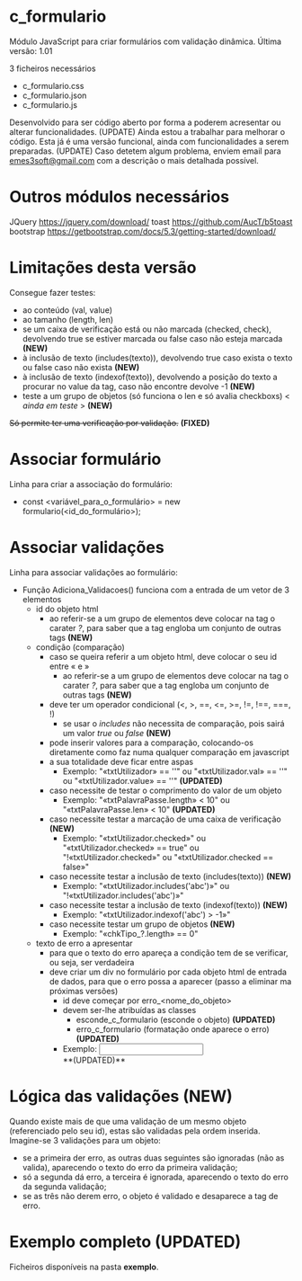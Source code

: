 # c_formulario
Módulo JavaScript para criar formulários com validação dinâmica.
Última versão: 1.01

3 ficheiros necessários
- c_formulario.css
- c_formulario.json
- c_formulario.js

Desenvolvido para ser código aberto por forma a poderem acresentar ou alterar funcionalidades. (UPDATE)
Ainda estou a trabalhar para melhorar o código.
Esta já é uma versão funcional, ainda com funcionalidades a serem preparadas. (UPDATE)
Caso detetem algum problema, enviem email para emes3soft@gmail.com com a descrição o mais detalhada possível.

# Outros módulos necessários

JQuery     https://jquery.com/download/
toast      https://github.com/AucT/b5toast
bootstrap  https://getbootstrap.com/docs/5.3/getting-started/download/

# Limitações desta versão

Consegue fazer testes:
  - ao conteúdo (val, value)
  - ao tamanho (length, len)
  - se um caixa de verificação está ou não marcada (checked, check), devolvendo true se estiver marcada ou false caso não esteja marcada **(NEW)**
  - à inclusão de texto (includes(texto)), devolvendo true caso exista o texto ou false caso não exista **(NEW)**
  - à inclusão de texto (indexof(texto)), devolvendo a posição do texto a procurar no value da tag, caso não encontre devolve -1 **(NEW)**
  - teste a um grupo de objetos (só funciona o len e só avalia checkboxs) < _ainda em teste_ > **(NEW)**

~~Só permite ter uma verificação por validação.~~ **(FIXED)**

# Associar formulário

Linha para criar a associação do formulário:
- const <variável_para_o_formulário> = new formulario(<id_do_formulário>);

# Associar validações

Linha para associar validações ao formulário:
- Função Adiciona_Validacoes() funciona com a entrada de um vetor de 3 elementos
  - id do objeto html
    - ao referir-se a um grupo de elementos deve colocar na tag o carater _?_, para saber que a tag engloba um conjunto de outras tags **(NEW)**
  - condição (comparação)
    - caso se queira referir a um objeto html, deve colocar o seu id entre « e »
      - ao referir-se a um grupo de elementos deve colocar na tag o carater _?_, para saber que a tag engloba um conjunto de outras tags **(NEW)**
    - deve ter um operador condicional (<, >, ==, <=, >=, !=, !==, ===, !)
      - se usar o _includes_ não necessita de comparação, pois sairá um valor _true_ ou _false_ **(NEW)**
    - pode inserir valores para a comparação, colocando-os diretamente como faz numa qualquer comparação em javascript
    - a sua totalidade deve ficar entre aspas
      - Exemplo: "«txtUtilizador» == ''" ou "«txtUtilizador.val» == ''" ou "«txtUtilizador.value» == ''" **(UPDATED)**
    - caso necessite de testar o comprimento do valor de um objeto
      - Exemplo: "«txtPalavraPasse.length» < 10" ou "«txtPalavraPasse.len» < 10" **(UPDATED)**
    - caso necessite testar a marcação de uma caixa de verificação **(NEW)**
      - Exemplo: "«txtUtilizador.checked»" ou "«txtUtilizador.checked» == true" ou "!«txtUtilizador.checked»" ou "«txtUtilizador.checked == false»"
    - caso necessite testar a inclusão de texto (includes(texto)) **(NEW)**
      - Exemplo: "«txtUtilizador.includes('abc')»" ou "!«txtUtilizador.includes('abc')»"
    - caso necessite testar a inclusão de texto (indexof(texto)) **(NEW)**
      - Exemplo: "«txtUtilizador.indexof('abc') > -1»"
    - caso necessite testar um grupo de objetos **(NEW)**
      - Exemplo: "«chkTipo_?.length» == 0"
  - texto de erro a apresentar
    - para que o texto do erro apareça a condição tem de se verificar, ou seja, ser verdadeira
    - deve criar um div no formulário por cada objeto html de entrada de dados, para que o erro possa a aparecer (passo a eliminar ma próximas versões)
      - id deve começar por erro_<nome_do_objeto>
      - devem ser-lhe atribuídas as classes
        - esconde_c_formulario (esconde o objeto) **(UPDATED)**
        - erro_c_formulario (formatação onde aparece o erro) **(UPDATED)**
      - Exemplo:
        <input id="txtUtilizador" type="text" />
        <div class="esconde_c_formulario erro_c_formulario" id="erro_txtUtilizador"></div> **(UPDATED)**

# Lógica das validações (NEW)

Quando existe mais de que uma validação de um mesmo objeto (referenciado pelo seu id), estas são validadas pela ordem inserida.
Imagine-se 3 validações para um objeto:
  - se a primeira der erro, as outras duas seguintes são ignoradas (não as valida), aparecendo o texto do erro da primeira validação;
  - só a segunda dá erro, a terceira é ignorada, aparecendo o texto do erro da segunda validação;
  - se as três não derem erro, o objeto é validado e desaparece a tag de erro.

# Exemplo completo (UPDATED)

Ficheiros disponíveis na pasta **exemplo**.
